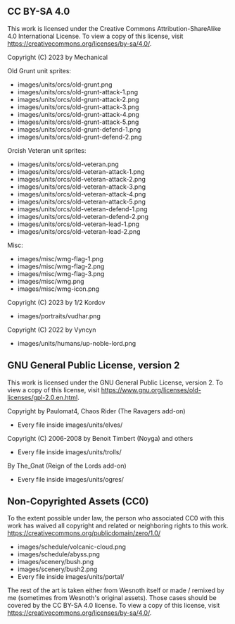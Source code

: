 CC BY-SA 4.0
-------------------------------------

This work is licensed under the Creative Commons Attribution-ShareAlike 4.0 International License. To view a copy of this license, visit <https://creativecommons.org/licenses/by-sa/4.0/>.

Copyright (C) 2023 by Mechanical

Old Grunt unit sprites:

 * images/units/orcs/old-grunt.png
 * images/units/orcs/old-grunt-attack-1.png
 * images/units/orcs/old-grunt-attack-2.png
 * images/units/orcs/old-grunt-attack-3.png
 * images/units/orcs/old-grunt-attack-4.png
 * images/units/orcs/old-grunt-attack-5.png
 * images/units/orcs/old-grunt-defend-1.png
 * images/units/orcs/old-grunt-defend-2.png

Orcish Veteran unit sprites:

 * images/units/orcs/old-veteran.png
 * images/units/orcs/old-veteran-attack-1.png
 * images/units/orcs/old-veteran-attack-2.png
 * images/units/orcs/old-veteran-attack-3.png
 * images/units/orcs/old-veteran-attack-4.png
 * images/units/orcs/old-veteran-attack-5.png
 * images/units/orcs/old-veteran-defend-1.png
 * images/units/orcs/old-veteran-defend-2.png
 * images/units/orcs/old-veteran-lead-1.png
 * images/units/orcs/old-veteran-lead-2.png

Misc:

 * images/misc/wmg-flag-1.png
 * images/misc/wmg-flag-2.png
 * images/misc/wmg-flag-3.png
 * images/misc/wmg.png
 * images/misc/wmg-icon.png

Copyright (C) 2023 by 1/2 Kordov

 * images/portraits/vudhar.png

Copyright (C) 2022 by Vyncyn

 * images/units/humans/up-noble-lord.png



GNU General Public License, version 2
--------------------------------------

This work is licensed under the GNU General Public License, version 2. To view a copy of this license, visit <https://www.gnu.org/licenses/old-licenses/gpl-2.0.en.html>.

Copyright by Paulomat4, Chaos Rider (The Ravagers add-on)

 * Every file inside images/units/elves/

Copyright (C) 2006-2008 by Benoit Timbert (Noyga) and others

 * Every file inside images/units/trolls/

By The_Gnat (Reign of the Lords add-on)

 * Every file inside images/units/ogres/



Non-Copyrighted Assets (CC0)
----------------------------

To the extent possible under law, the person who associated CC0 with this work has waived all copyright and related or neighboring rights to this work. <https://creativecommons.org/publicdomain/zero/1.0/>

 * images/schedule/volcanic-cloud.png
 * images/schedule/abyss.png
 * images/scenery/bush.png
 * images/scenery/bush2.png
 * Every file inside images/units/portal/


The rest of the art is taken either from Wesnoth itself or made / remixed by me (sometimes from Wesnoth's original assets). Those cases should be covered by the CC BY-SA 4.0 license. To view a copy of this license, visit <https://creativecommons.org/licenses/by-sa/4.0/>.